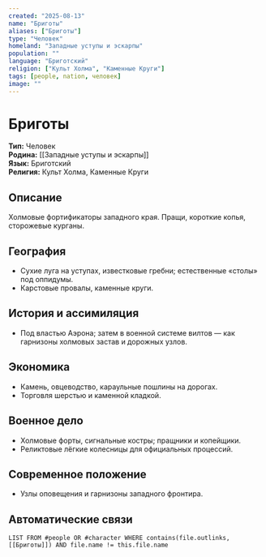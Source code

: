 ```yaml
---
created: "2025-08-13"
name: "Бриготы"
aliases: ["Бриготы"]
type: "Человек"
homeland: "Западные уступы и эскарпы"
population: ""
language: "Бриготский"
religion: ["Культ Холма", "Каменные Круги"]
tags: [people, nation, человек]
image: ""
---
```

# Бриготы

**Тип:** Человек  
**Родина:** [[Западные уступы и эскарпы]]  
**Язык:** Бриготский  
**Религия:** Культ Холма, Каменные Круги  

## Описание
Холмовые фортификаторы западного края. Пращи, короткие копья, сторожевые курганы.

## География
- Сухие луга на уступах, известковые гребни; естественные «столы» под оппидумы.  
- Карстовые провалы, каменные круги.

## История и ассимиляция
- Под властью Аэрона; затем в военной системе вилтов — как гарнизоны холмовых застав и дорожных узлов.

## Экономика
- Камень, овцеводство, караульные пошлины на дорогах.  
- Торговля шерстью и каменной кладкой.

## Военное дело
- Холмовые форты, сигнальные костры; пращники и копейщики.  
- Реликтовые лёгкие колесницы для официальных процессий.

## Современное положение
- Узлы оповещения и гарнизоны западного фронтира.

## Автоматические связи
```dataview
LIST FROM #people OR #character WHERE contains(file.outlinks, [[Бриготы]]) AND file.name != this.file.name
```

